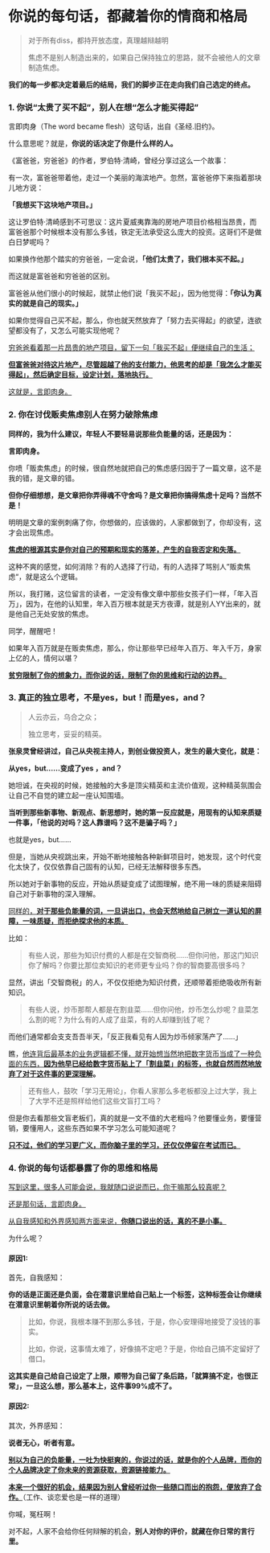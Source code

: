 # 你说的每句话，都藏着你的情商和格局

> 对于所有diss，都持开放态度，真理越辩越明
>
> 焦虑不是别人制造出来的，如果自己保持独立的思路，就不会被他人的文章制造焦虑。

**我们的每一步都决定着最后的结局，我们的脚步正在走向我们自己选定的终点。**

### 1. 你说“太贵了买不起”，别人在想“怎么才能买得起”

言即肉身（The word became flesh）这句话，出自《圣经.旧约》。

什么意思呢？就是，**你说的话决定了你是什么样的人。**



《富爸爸，穷爸爸》的作者，罗伯特·清崎，曾经分享过这么一个故事： 

有一次，富爸爸带着他，走过一个美丽的海滨地产。忽然，富爸爸停下来指着那块儿地方说： 

**「我想买下这块地产项目。」** 

这让罗伯特·清崎感到不可思议：这片夏威夷靠海的房地产项目价格相当昂贵，而富爸爸那个时候根本没有那么多钱，铁定无法承受这么庞大的投资。这哥们不是做白日梦呢吗？ 

如果换作他那个踏实的穷爸爸，一定会说，**「他们太贵了，我们根本买不起。」** 

而这就是富爸爸和穷爸爸的区别。

富爸爸从他们很小的时候起，就禁止他们说「我买不起」，因为他觉得：**「你认为真实的就是自己的现实。」** 

如果你觉得自己买不起，那么，你也就天然放弃了「努力去买得起」的欲望，连欲望都没有了，又怎么可能实现他呢？ 



<u>穷爸爸看着那一片昂贵的地产项目，留下一句「我买不起」便继续自己的生活；</u>

<u>**但富爸爸对待这片地产，尽管超越了他的支付能力，他思考的却是「我怎么才能买得起」，然后确定目标，设定计划，落地执行。**</u> 

<u>这就是，言即肉身。</u>



### 2. 你在讨伐贩卖焦虑别人在努力破除焦虑

**同样的，我为什么建议，年轻人不要轻易说那些负能量的话，还是因为：**

**言即肉身。**

 

你喷「贩卖焦虑」的时候，很自然地就把自己的焦虑感归因于了一篇文章，这不是我的错，是文章的错。 

**但你仔细想想，是文章把你弄得魂不守舍吗？是文章把你搞得焦虑十足吗？当然不是！** 

明明是文章的案例刺痛了你，你想做的，应该做的，人家都做到了，你却没有，这才会出现焦虑。

<u>**焦虑的根源其实是你对自己的预期和现实的落差，产生的自我否定和失落。**</u>



这种不爽的感觉，如何消除？有的人选择了行动，有的人选择了骂别人”贩卖焦虑“，就是这么个逻辑。

 

所以，我打赌，这位留言的读者，一定没有像文章中那些女孩子们一样，「年入百万」，因为，在他的认知里，年入百万根本就是天方夜谭，就是别人YY出来的，就是他自己无处安放的焦虑。



同学，醒醒吧！

 如果年入百万就是在贩卖焦虑，那么，你让那些早已经年入百万、年入千万，身家上亿的人，情何以堪？

 

<u>**贫穷限制了你的想象力，而你说的话，限制了你的思维和行动的边界。**</u>



### 3. 真正的独立思考，不是yes，but！而是yes，and？

> 人云亦云，乌合之众；
>
> 独立思考，妥妥的精英。

 

**张泉灵曾经讲过，自己从央视主持人，到创业做投资人，发生的最大变化，就是：**

**从yes，but……变成了yes ，and？**

她坦诚，在央视的时候，她接触的大多是顶尖精英和主流价值观，这种精英氛围会让自己不自觉的建立起一座认知围墙。

**当听到那些新事物、新观点、新思想时，她的第一反应就是，用现有的认知来质疑一件事，「他说的对吗？这人靠谱吗？这不是骗子吗？」** 

也就是yes，but……

 

但是，当她从央视跳出来，开始不断地接触各种新鲜项目时，她发现，这个时代变化太快了，仅仅依靠自己固有的认知，已经无法解释很多东西。



所以她对于新事物的反应，开始从质疑变成了试图理解，绝不用一味的质疑来阻碍自己对于新事物的深入理解。

 

<u>同样的，**对于那些负能量的词，一旦讲出口，也会天然地给自己树立一道认知的屏障，一味质疑，而拒绝探求他的本质。</u>**

比如： 

> 有些人说，那些为知识付费的人都是在交智商税……但你问他，那这门知识你了解吗？你要比那位卖知识的老师更专业吗？你的智商要高很多吗？ 

显然，讲出「交智商税」的人，不仅仅拒绝为知识付费，还顺带着拒绝吸收所有新知识。

> 有些人说，炒币那帮人都是在割韭菜……但你问他，炒币怎么炒呢？韭菜怎么割的呢？为什么有的人成了韭菜，有的人却赚到钱了呢？ 

而他们通常都会支支吾吾半天，「反正我看见有人因为炒币倾家荡产了……」

瞧，<u>他连背后最基本的业务逻辑都不懂，就开始想当然地把数字货币当成了一种负面的东西，**因为他早已经给数字货币贴上了「割韭菜」的标签，也就自然而然地放弃了对于这件事的更深理解</u>。** 

> 还有些人，鼓吹「学习无用论」，你看人家那么多老板都没上过大学，我上了大学不还是照样给他们这些文盲打工吗？ 

但是你去看那些文盲老板们，真的就是一文不值的大老粗吗？他要懂业务，要懂营销，要懂用人，这些东西如果不学习怎么可能知道呢？



**<u>只不过，他们的学习更广义，而你脑子里的学习，还仅仅停留在考试而已。</u>**



### 4. 你说的每句话都暴露了你的思维和格局

<u>写到这里，很多人可能会说，我就随口说说而已，你干嘛那么较真呢？</u>

<u>还是那句话，言即肉身。</u>

<u>从自我感知和外界感知两方面来说，**你随口说出的话，真的不是小事。**</u>

为什么呢？

#### 原因1:

首先，自我感知：

**你的话是正面还是负面，会在潜意识里给自己贴上一个标签，这种标签会让你继续在潜意识里朝着你所说的话去做。**

> 比如，你说，我根本赚不到那么多钱，于是，你心安理得地接受了没钱的事实。 
>
> 比如，你说，这事情太难了，好像搞不定吧？于是，你给自己搞不定留好了借口。

 

**这其实是自己给自己设定了上限，顺带为自己留了条后路，「就算搞不定，也很正常」，一旦这么想，那么基本上，这件事99%成不了。**



#### 原因2:

其次，外界感知：

**说者无心，听者有意。**



**<u>别以为自己的负能量，一吐为快挺爽的，你说过的话，就是你的个人品牌，而你的个人品牌决定了你未来的资源获取，资源链接能力。</u>**

 

<u>**本来一个很好的机会，结果因为别人曾经听过你一些随口而出的抱怨，便放弃了合作。**</u>（工作、谈恋爱也是一样的道理）

 

你喊，冤枉啊！

对不起，人家不会给你任何辩解的机会，**别人对你的评价，就藏在你日常的言行里。**


